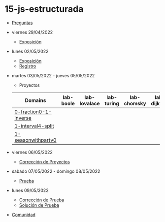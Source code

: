 # 15-js-estructurada

- [Preguntas](https://escuela.it/master-programacion-diseno-software)
- viernes 29/04/2022
  - [Exposición](https://escuela.it/master-programacion-diseno-software)
- lunes 02/05/2022
  - [Exposición](https://escuela.it/master-programacion-diseno-software)
  - [Registro](https://forms.gle/zzaGVdZS7KT1xgTz6)
- martes 03/05/2022 - jueves 05/05/2022
  - Proyectos
  
  |Domains|lab-boole|lab-lovalace|lab-turing|lab-chomsky|lab-dijkstra|
  |-------|---------|------------|----------|-----------|--------------|
  | [0-fraction0-1-inverse](https://github.com/USantaTecla-0-domains/0-simpleDomains/blob/master/docs/5-units.md#0-fraction0-1-inverse)      |         |            |          |           |              |
  |  [1-interval4-split](https://github.com/USantaTecla-0-domains/0-simpleDomains/blob/master/docs/5-units.md#1-interval4-split)     |         |            |          |           |              |
  |  [1-seasonwithpartv0](https://github.com/USantaTecla-0-domains/0-simpleDomains/blob/master/docs/5-units.md#1-seasonwithpartv0)     |         |            |          |           |              |
 

- viernes 06/05/2022
  - [Corrección de Proyectos](https://escuela.it/master-programacion-diseno-software)
- sabado 07/05/2022 - domingo 08/05/2022
  - [Prueba](https://forms.gle/vPkQP29Q2DncPc4s8)
- lunes 09/05/2022
  - [Corrección de Prueba](https://escuela.it/master-programacion-diseno-software)
  - [Solución de Prueba](https://docs.google.com/spreadsheets/d/1Uwtqa5VdD5wK2X7eLgkS6_th16aPnsW8pa5Ft2TyLPo/edit#gid=0)
- [Comunidad](https://app.slack.com/client/T02S3KYD464/C02TWEF2SM8)
